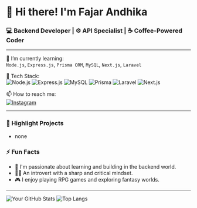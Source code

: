# 👋 Hi there! I'm Fajar Andhika

### 💻 Backend Developer | ⚙️ API Specialist | ☕ Coffee-Powered Coder

---

🌱 I’m currently learning:  
`Node.js`, `Express.js`, `Prisma ORM`, `MySQL`, `Next.js`, `Laravel`

🚀 Tech Stack:  
![Node.js](https://img.shields.io/badge/Node.js-339933?style=for-the-badge&logo=nodedotjs&logoColor=white)
![Express.js](https://img.shields.io/badge/Express.js-000000?style=for-the-badge&logo=express&logoColor=white)
![MySQL](https://img.shields.io/badge/MySQL-005C84?style=for-the-badge&logo=mysql&logoColor=white)
![Prisma](https://img.shields.io/badge/Prisma-2D3748?style=for-the-badge&logo=prisma&logoColor=white)
![Laravel](https://img.shields.io/badge/Laravel-FB503B?style=for-the-badge&logo=laravel&logoColor=white)
![Next.js](https://img.shields.io/badge/Next.js-000000?style=for-the-badge&logo=next.js&logoColor=white)

📫 How to reach me:  
[![Instagram](https://img.shields.io/badge/@fandh-E4405F?style=for-the-badge&logo=instagram&logoColor=white)](https://instagram.com/fandh._)

---

### 📌 Highlight Projects

- none

### ⚡ Fun Facts

- 🧠 I'm passionate about learning and building in the backend world.
- 🧍‍♂️ An introvert with a sharp and critical mindset.
- 🎮 I enjoy playing RPG games and exploring fantasy worlds.


---

![Your GitHub Stats](https://github-readme-stats.vercel.app/api?username=fan-png&show_icons=true&theme=radical)
![Top Langs](https://github-readme-stats.vercel.app/api/top-langs/?username=fan-png&layout=compact&theme=radical)

